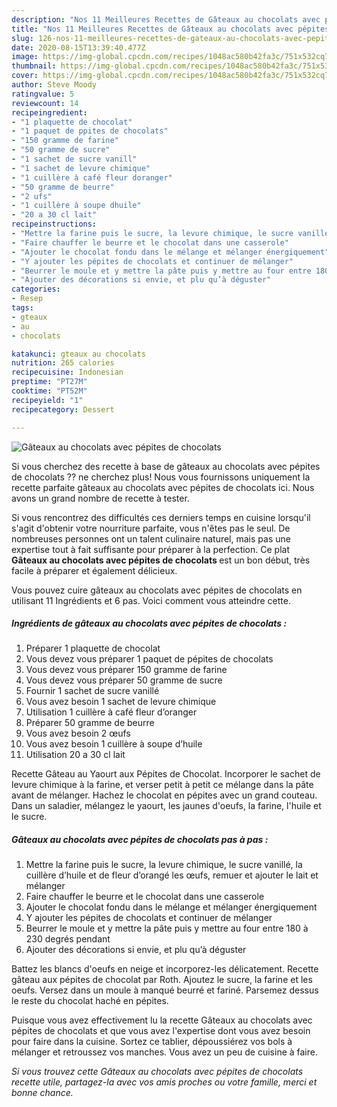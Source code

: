 ```yaml
---
description: "Nos 11 Meilleures Recettes de Gâteaux au chocolats avec pépites de chocolats"
title: "Nos 11 Meilleures Recettes de Gâteaux au chocolats avec pépites de chocolats"
slug: 126-nos-11-meilleures-recettes-de-gateaux-au-chocolats-avec-pepites-de-chocolats
date: 2020-08-15T13:39:40.477Z
image: https://img-global.cpcdn.com/recipes/1048ac580b42fa3c/751x532cq70/gateaux-au-chocolats-avec-pepites-de-chocolats-photo-principale-de-la-recette.jpg
thumbnail: https://img-global.cpcdn.com/recipes/1048ac580b42fa3c/751x532cq70/gateaux-au-chocolats-avec-pepites-de-chocolats-photo-principale-de-la-recette.jpg
cover: https://img-global.cpcdn.com/recipes/1048ac580b42fa3c/751x532cq70/gateaux-au-chocolats-avec-pepites-de-chocolats-photo-principale-de-la-recette.jpg
author: Steve Moody
ratingvalue: 5
reviewcount: 14
recipeingredient:
- "1 plaquette de chocolat"
- "1 paquet de ppites de chocolats"
- "150 gramme de farine"
- "50 gramme de sucre"
- "1 sachet de sucre vanill"
- "1 sachet de levure chimique"
- "1 cuillère à café fleur doranger"
- "50 gramme de beurre"
- "2 ufs"
- "1 cuillère à soupe dhuile"
- "20 a 30 cl lait"
recipeinstructions:
- "Mettre la farine puis le sucre, la levure chimique, le sucre vanillé, la cuillère d’huile et de fleur d’orangé les œufs, remuer et ajouter le lait et mélanger"
- "Faire chauffer le beurre et le chocolat dans une casserole"
- "Ajouter le chocolat fondu dans le mélange et mélanger énergiquement"
- "Y ajouter les pépites de chocolats et continuer de mélanger"
- "Beurrer le moule et y mettre la pâte puis y mettre au four entre 180 à 230 degrés pendant"
- "Ajouter des décorations si envie, et plu qu’à déguster"
categories:
- Resep
tags:
- gteaux
- au
- chocolats

katakunci: gteaux au chocolats 
nutrition: 265 calories
recipecuisine: Indonesian
preptime: "PT27M"
cooktime: "PT52M"
recipeyield: "1"
recipecategory: Dessert

---
```



![Gâteaux au chocolats avec pépites de chocolats](https://img-global.cpcdn.com/recipes/1048ac580b42fa3c/751x532cq70/gateaux-au-chocolats-avec-pepites-de-chocolats-photo-principale-de-la-recette.jpg)

Si vous cherchez des recette à base de gâteaux au chocolats avec pépites de chocolats ?? ne cherchez plus! Nous vous fournissons uniquement la recette parfaite gâteaux au chocolats avec pépites de chocolats ici. Nous avons un grand nombre de recette à tester.

Si vous rencontrez des difficultés ces derniers temps en cuisine lorsqu'il s'agit d'obtenir votre nourriture parfaite, vous n'êtes pas le seul. De nombreuses personnes ont un talent culinaire naturel, mais pas une expertise tout à fait suffisante pour préparer à la perfection. Ce plat <strong> Gâteaux au chocolats avec pépites de chocolats </strong> est un bon début, très facile à préparer et également délicieux.

<!--inarticleads1-->

Vous pouvez cuire gâteaux au chocolats avec pépites de chocolats en utilisant 11 Ingrédients et 6 pas. Voici comment vous atteindre cette.

##### Ingrédients de gâteaux au chocolats avec pépites de chocolats :

1. Préparer 1 plaquette de chocolat
1. Vous devez vous préparer 1 paquet de pépites de chocolats
1. Vous devez vous préparer 150 gramme de farine
1. Vous devez vous préparer 50 gramme de sucre
1. Fournir 1 sachet de sucre vanillé
1. Vous avez besoin 1 sachet de levure chimique
1. Utilisation 1 cuillère à café fleur d’oranger
1. Préparer 50 gramme de beurre
1. Vous avez besoin 2 œufs
1. Vous avez besoin 1 cuillère à soupe d’huile
1. Utilisation 20 a 30 cl lait


Recette Gâteau au Yaourt aux Pépites de Chocolat. Incorporer le sachet de levure chimique à la farine, et verser petit à petit ce mélange dans la pâte avant de mélanger. Hachez le chocolat en pépites avec un grand couteau. Dans un saladier, mélangez le yaourt, les jaunes d&#39;oeufs, la farine, l&#39;huile et le sucre. 

<!--inarticleads2-->

##### Gâteaux au chocolats avec pépites de chocolats pas à pas :

1. Mettre la farine puis le sucre, la levure chimique, le sucre vanillé, la cuillère d’huile et de fleur d’orangé les œufs, remuer et ajouter le lait et mélanger
1. Faire chauffer le beurre et le chocolat dans une casserole
1. Ajouter le chocolat fondu dans le mélange et mélanger énergiquement
1. Y ajouter les pépites de chocolats et continuer de mélanger
1. Beurrer le moule et y mettre la pâte puis y mettre au four entre 180 à 230 degrés pendant
1. Ajouter des décorations si envie, et plu qu’à déguster


Battez les blancs d&#39;oeufs en neige et incorporez-les délicatement. Recette gâteau aux pépites de chocolat par Roth. Ajoutez le sucre, la farine et les oeufs. Versez dans un moule à manqué beurré et fariné. Parsemez dessus le reste du chocolat haché en pépites. 

<!--inarticleads1-->

<p>
Puisque vous avez effectivement lu la recette Gâteaux au chocolats avec pépites de chocolats et que vous avez l'expertise dont vous avez besoin pour faire dans la cuisine. Sortez ce tablier, dépoussiérez vos bols à mélanger et retroussez vos manches. Vous avez un peu de cuisine à faire.
</p>

<p>
<i>Si vous trouvez cette Gâteaux au chocolats avec pépites de chocolats recette utile, partagez-la avec vos amis proches ou votre famille, merci et bonne chance.</i>
</p>
